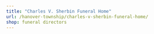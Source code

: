 ```yaml
---
title: "Charles V. Sherbin Funeral Home"
url: /hanover-township/charles-v-sherbin-funeral-home/
shop: funeral directors
---
```

